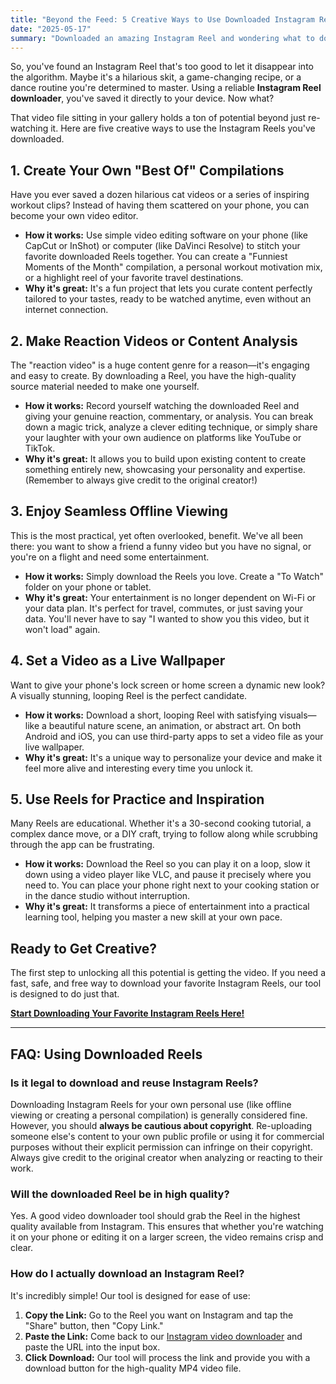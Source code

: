 ```yaml
---
title: "Beyond the Feed: 5 Creative Ways to Use Downloaded Instagram Reels"
date: "2025-05-17"
summary: "Downloaded an amazing Instagram Reel and wondering what to do next? Discover 5 creative ways to repurpose and enjoy your saved videos, from creating compilations to using them as live wallpapers."
---
```


So, you've found an Instagram Reel that's too good to let it disappear into the algorithm. Maybe it's a hilarious skit, a game-changing recipe, or a dance routine you're determined to master. Using a reliable **Instagram Reel downloader**, you've saved it directly to your device. Now what?

That video file sitting in your gallery holds a ton of potential beyond just re-watching it. Here are five creative ways to use the Instagram Reels you've downloaded.

## 1. Create Your Own "Best Of" Compilations

Have you ever saved a dozen hilarious cat videos or a series of inspiring workout clips? Instead of having them scattered on your phone, you can become your own video editor.

*   **How it works:** Use simple video editing software on your phone (like CapCut or InShot) or computer (like DaVinci Resolve) to stitch your favorite downloaded Reels together. You can create a "Funniest Moments of the Month" compilation, a personal workout motivation mix, or a highlight reel of your favorite travel destinations.
*   **Why it's great:** It's a fun project that lets you curate content perfectly tailored to your tastes, ready to be watched anytime, even without an internet connection.

## 2. Make Reaction Videos or Content Analysis

The "reaction video" is a huge content genre for a reason—it's engaging and easy to create. By downloading a Reel, you have the high-quality source material needed to make one yourself.

*   **How it works:** Record yourself watching the downloaded Reel and giving your genuine reaction, commentary, or analysis. You can break down a magic trick, analyze a clever editing technique, or simply share your laughter with your own audience on platforms like YouTube or TikTok.
*   **Why it's great:** It allows you to build upon existing content to create something entirely new, showcasing your personality and expertise. (Remember to always give credit to the original creator!)

## 3. Enjoy Seamless Offline Viewing

This is the most practical, yet often overlooked, benefit. We've all been there: you want to show a friend a funny video but you have no signal, or you're on a flight and need some entertainment.

*   **How it works:** Simply download the Reels you love. Create a "To Watch" folder on your phone or tablet.
*   **Why it's great:** Your entertainment is no longer dependent on Wi-Fi or your data plan. It's perfect for travel, commutes, or just saving your data. You'll never have to say "I wanted to show you this video, but it won't load" again.

## 4. Set a Video as a Live Wallpaper

Want to give your phone's lock screen or home screen a dynamic new look? A visually stunning, looping Reel is the perfect candidate.

*   **How it works:** Download a short, looping Reel with satisfying visuals—like a beautiful nature scene, an animation, or abstract art. On both Android and iOS, you can use third-party apps to set a video file as your live wallpaper.
*   **Why it's great:** It's a unique way to personalize your device and make it feel more alive and interesting every time you unlock it.

## 5. Use Reels for Practice and Inspiration

Many Reels are educational. Whether it's a 30-second cooking tutorial, a complex dance move, or a DIY craft, trying to follow along while scrubbing through the app can be frustrating.

*   **How it works:** Download the Reel so you can play it on a loop, slow it down using a video player like VLC, and pause it precisely where you need to. You can place your phone right next to your cooking station or in the dance studio without interruption.
*   **Why it's great:** It transforms a piece of entertainment into a practical learning tool, helping you master a new skill at your own pace.

## Ready to Get Creative?

The first step to unlocking all this potential is getting the video. If you need a fast, safe, and free way to download your favorite Instagram Reels, our tool is designed to do just that.

**[Start Downloading Your Favorite Instagram Reels Here!](/)**

---

## FAQ: Using Downloaded Reels

### Is it legal to download and reuse Instagram Reels?
Downloading Instagram Reels for your own personal use (like offline viewing or creating a personal compilation) is generally considered fine. However, you should **always be cautious about copyright**. Re-uploading someone else's content to your own public profile or using it for commercial purposes without their explicit permission can infringe on their copyright. Always give credit to the original creator when analyzing or reacting to their work.

### Will the downloaded Reel be in high quality?
Yes. A good video downloader tool should grab the Reel in the highest quality available from Instagram. This ensures that whether you're watching it on your phone or editing it on a larger screen, the video remains crisp and clear.

### How do I actually download an Instagram Reel?
It's incredibly simple! Our tool is designed for ease of use:
1.  **Copy the Link:** Go to the Reel you want on Instagram and tap the "Share" button, then "Copy Link."
2.  **Paste the Link:** Come back to our [Instagram video downloader](/) and paste the URL into the input box.
3.  **Click Download:** Our tool will process the link and provide you with a download button for the high-quality MP4 video file.